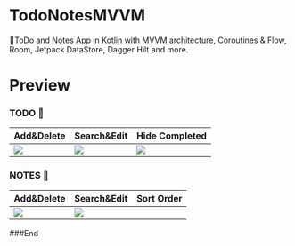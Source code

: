 # TodoNotesMVVM
📝ToDo and Notes App in Kotlin with  MVVM architecture, Coroutines &amp; Flow, Room, Jetpack DataStore, Dagger Hilt and more.




# Preview


### TODO 📝
 Add&Delete  | Search&Edit  | Hide Completed
------------- | ------------- | -------------
![](https://im.ezgif.com/tmp/ezgif-1-dd48e1f242.gif)  | ![](https://im.ezgif.com/tmp/ezgif-1-4651365a2c.gif)  | ![](https://im.ezgif.com/tmp/ezgif-1-425d6b1b00.gif)


### NOTES 📒
 Add&Delete  | Search&Edit  | Sort Order
------------- | ------------- | -------------
![](https://im.ezgif.com/tmp/ezgif-1-ded59d2fe5.gif)  | ![](https://im.ezgif.com/tmp/ezgif-1-ba770f369a.gif)  | ![]()











###End
